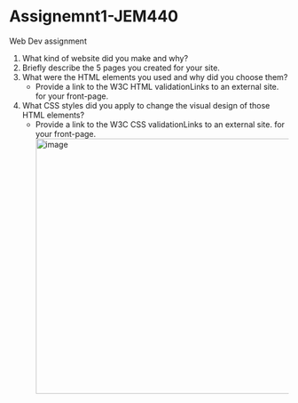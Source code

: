 # Assignemnt1-JEM440
Web Dev assignment
1. What kind of website did you make and why?
2. Briefly describe the 5 pages you created for your site.
3. What were the HTML elements you used and why did you choose them?
   - Provide a link to the W3C HTML validationLinks to an external site. for your front-page.
4. What CSS styles did you apply to change the visual design of those HTML elements?
   - Provide a link to the W3C CSS validationLinks to an external site. for your front-page.<img width="1595" height="459" alt="image" src="https://github.com/user-attachments/assets/08ffb237-d67a-4347-a9bc-26a268f502ca" />

